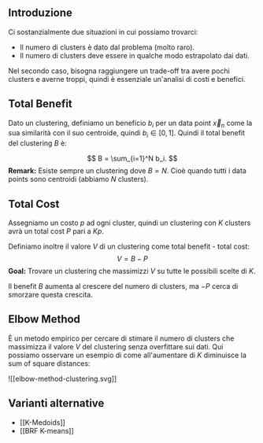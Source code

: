 ## Introduzione

Ci sostanzialmente due situazioni in cui possiamo trovarci:
- Il numero di clusters è dato dal problema (molto raro).
- Il numero di clusters deve essere in qualche modo estrapolato dai dati.

Nel secondo caso, bisogna raggiungere un trade-off tra avere pochi clusters e averne troppi, quindi è essenziale un'analisi di costi e benefici.

## Total Benefit

Dato un clustering, definiamo un beneficio $b_i$ per un data point $\vec x_n$ come la sua similarità con il suo centroide, quindi $b_i \in [0, 1]$. Quindi il total benefit del clustering $B$ è:

$$
B = \sum_{i=1}^N b_i.
$$
**Remark:** Esiste sempre un clustering dove $B=N$. Cioè quando tutti i data points sono centroidi (abbiamo $N$ clusters).

## Total Cost

Assegniamo un costo $p$ ad ogni cluster, quindi un clustering con $K$ clusters avrà un total cost $P$ pari a $Kp$. 

Definiamo inoltre il valore $V$ di un clustering come total benefit - total cost:
$$
V = B - P
$$
**Goal:** Trovare un clustering che massimizzi $V$ su tutte le possibili scelte di $K$.

Il benefit $B$ aumenta al crescere del numero di clusters, ma $-P$ cerca di smorzare questa crescita.

## Elbow Method

È un metodo empirico per cercare di stimare il numero di clusters che massimizza il valore $V$ del clustering senza overfittare sui dati.  Qui possiamo osservare un esempio di come all'aumentare di $K$ diminuisce la sum of square distances:

![[elbow-method-clustering.svg]]
## Varianti alternative
- [[K-Medoids]]
- [[BRF K-means]]
